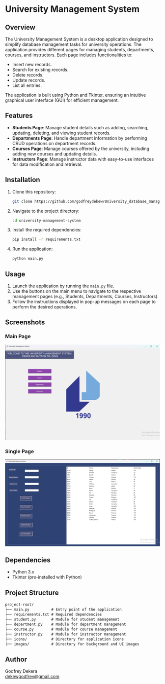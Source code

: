 # University Management System

## Overview
The University Management System is a desktop application designed to simplify database management tasks for university operations. The application provides different pages for managing students, departments, courses, and instructors. Each page includes functionalities to:

- Insert new records.
- Search for existing records.
- Delete records.
- Update records.
- List all entries.

The application is built using Python and Tkinter, ensuring an intuitive graphical user interface (GUI) for efficient management.

## Features
- **Students Page**: Manage student details such as adding, searching, updating, deleting, and viewing student records.
- **Departments Page**: Handle department information by performing CRUD operations on department records.
- **Courses Page**: Manage courses offered by the university, including adding new courses and updating details.
- **Instructors Page**: Manage instructor data with easy-to-use interfaces for data modification and retrieval.

## Installation
1. Clone this repository:
   ```bash
   git clone https://github.com/godfreydekew/University_database_management_system.git
   ```
2. Navigate to the project directory:
   ```bash
   cd university-management-system
   ```
3. Install the required dependencies:
   ```bash
   pip install -r requirements.txt
   ```
4. Run the application:
   ```bash
   python main.py
   ```

## Usage
1. Launch the application by running the `main.py` file.
2. Use the buttons on the main menu to navigate to the respective management pages (e.g., Students, Departments, Courses, Instructors).
3. Follow the instructions displayed in pop-up messages on each page to perform the desired operations.

## Screenshots
### Main Page
![alt text](images/homepage.png)

### Single Page
![alt text](images/singlepage.png)

## Dependencies
- Python 3.x
- Tkinter (pre-installed with Python)

## Project Structure
```
project-root/
├── main.py          # Entry point of the application
├── requirements.txt # Required dependencies
├── student.py       # Module for student management
├── department.py    # Module for department management
├── course.py        # Module for course management
├── instructor.py    # Module for instructor management
├── icons/           # Directory for application icons
├── images/          # Directory for background and UI images
```


## Author
Godfrey Dekera  
dekewgodfrey@gmail.com

